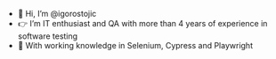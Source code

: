 - 👋 Hi, I’m @igorostojic
- 👉 I’m IT enthusiast and QA with more than 4 years of experience in software testing
- 🔧 With working knowledge in Selenium, Cypress and Playwright
<!---
igorostojic/igorostojic is a ✨ special ✨ repository because its `README.md` (this file) appears on your GitHub profile.
You can click the Preview link to take a look at your changes.
--->
